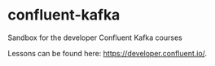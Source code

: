 # confluent-kafka
Sandbox for the developer Confluent Kafka courses

Lessons can be found here: https://developer.confluent.io/.
